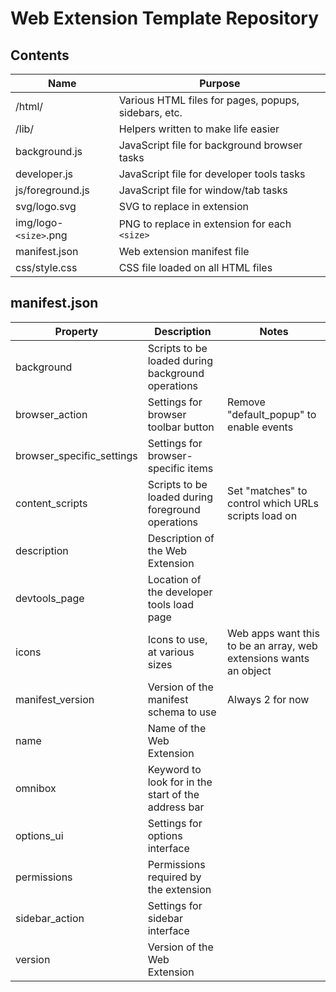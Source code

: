 # Web Extension Template Repository

## Contents

| Name                  | Purpose                                              |
| --------------------- | ---------------------------------------------------- |
| /html/                | Various HTML files for pages, popups, sidebars, etc. |
| /lib/                 | Helpers written to make life easier                  |
| background.js         | JavaScript file for background browser tasks         |
| developer.js          | JavaScript file for developer tools tasks            |
| js/foreground.js      | JavaScript file for window/tab tasks                 |
| svg/logo.svg          | SVG to replace in extension                          |
| img/logo-`<size>`.png | PNG to replace in extension for each `<size>`        |
| manifest.json         | Web extension manifest file                          |
| css/style.css         | CSS file loaded on all HTML files                    |

## manifest.json

| Property                  | Description                                         | Notes                                                             |
| ------------------------- | --------------------------------------------------- | ----------------------------------------------------------------- |
| background                | Scripts to be loaded during background operations   |                                                                   |
| browser_action            | Settings for browser toolbar button                 | Remove "default_popup" to enable events                           |
| browser_specific_settings | Settings for browser-specific items                 |                                                                   |
| content_scripts           | Scripts to be loaded during foreground operations   | Set "matches" to control which URLs scripts load on               |
| description               | Description of the Web Extension                    |                                                                   |
| devtools_page             | Location of the developer tools load page           |                                                                   |
| icons                     | Icons to use, at various sizes                      | Web apps want this to be an array, web extensions wants an object |
| manifest_version          | Version of the manifest schema to use               | Always 2 for now                                                  |
| name                      | Name of the Web Extension                           |                                                                   |
| omnibox                   | Keyword to look for in the start of the address bar |                                                                   |
| options_ui                | Settings for options interface                      |                                                                   |
| permissions               | Permissions required by the extension               |                                                                   |
| sidebar_action            | Settings for sidebar interface                      |                                                                   |
| version                   | Version of the Web Extension                        |                                                                   |

